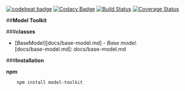 [![codebeat badge](https://codebeat.co/badges/318dc347-443c-4ce6-b5ae-d1f6037fcb9e)](https://codebeat.co/projects/github-com-pinkgorilla-model-toolkit)
[![Codacy Badge](https://api.codacy.com/project/badge/Grade/3a63c64815494353a35c45099f31a9ee)](https://www.codacy.com/app/tris-setiawan/model-toolkit?utm_source=github.com&amp;utm_medium=referral&amp;utm_content=pinkgorilla/model-toolkit&amp;utm_campaign=Badge_Grade)
[![Build Status](https://travis-ci.org/pinkgorilla/model-toolkit.svg?branch=master)](https://travis-ci.org/pinkgorilla/model-toolkit)
[![Coverage Status](https://coveralls.io/repos/github/pinkgorilla/model-toolkit/badge.svg?branch=master)](https://coveralls.io/github/pinkgorilla/model-toolkit?branch=master)

##**Model Toolkit**

###**classes**
+ [BaseModel][docs/base-model.md] - *Base model.*  
[docs/base-model.md]: docs/base-model.md 

###**Installation**

**npm**
```
    npm install model-toolkit
```
